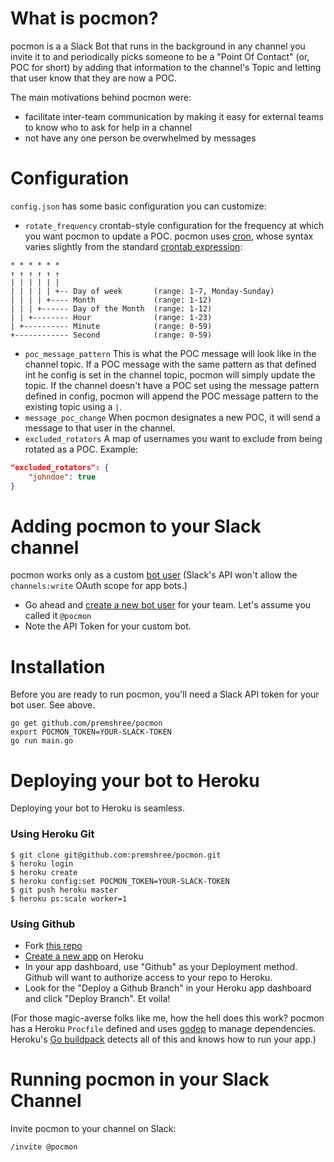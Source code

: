 # What is pocmon?

pocmon is a a Slack Bot that runs in the background in any channel you invite it to and periodically picks someone to be a "Point Of Contact" (or, POC for short) by adding that information to the channel's Topic and letting that user know that they are now a POC.

The main motivations behind pocmon were:
- facilitate inter-team communication by making it easy for external teams to know who to ask for help in a channel
- not have any one person be overwhelmed by messages

# Configuration

`config.json` has some basic configuration you can customize:
- `rotate_frequency` crontab-style configuration for the frequency at which you want pocmon to update a POC. pocmon uses [cron](https://github.com/robfig/cron), whose syntax varies slightly from the standard [crontab expression](https://en.wikipedia.org/wiki/Cron#CRON_expression):

```
* * * * * *
↑ ↑ ↑ ↑ ↑ ↑
| | | | | |
| | | | | +-- Day of week       (range: 1-7, Monday-Sunday)
| | | | +---- Month             (range: 1-12)
| | | +------ Day of the Month  (range: 1-12)
| | +-------- Hour              (range: 1-23)
| +---------- Minute            (range: 0-59)
+------------ Second            (range: 0-59)
```
- `poc_message_pattern` This is what the POC message will look like in the channel topic. If a POC message with the same pattern as that defined int he config is set in the channel topic, pocmon will simply update the topic. If the channel doesn't have a POC set using the message pattern defined in config, pocmon will append the POC message pattern to the existing topic using a `|`.
- `message_poc_change` When pocmon designates a new POC, it will send a message to that user in the channel.
- `excluded_rotators` A map of usernames you want to exclude from being rotated as a POC. Example:
```json
"excluded_rotators": {
    "johndoe": true
}
```

# Adding pocmon to your Slack channel

pocmon works only as a custom [bot user](https://api.slack.com/bot-users) (Slack's API won't allow the `channels:write` OAuth scope for app bots.)
- Go ahead and [create a new bot user](https://my.slack.com/services/new/bot) for your team. Let's assume you called it `@pocmon`
- Note the API Token for your custom bot.

# Installation

Before you are ready to run pocmon, you'll need a Slack API token for your bot user. See above.

```
go get github.com/premshree/pocmon
export POCMON_TOKEN=YOUR-SLACK-TOKEN
go run main.go
```

# Deploying your bot to Heroku

Deploying your bot to Heroku is seamless.

### Using Heroku Git
```
$ git clone git@github.com:premshree/pocmon.git
$ heroku login
$ heroku create
$ heroku config:set POCMON_TOKEN=YOUR-SLACK-TOKEN
$ git push heroku master
$ heroku ps:scale worker=1
```

### Using Github

- Fork [this repo](https://github.com/premshree/pocmon)
- [Create a new app](https://dashboard.heroku.com/new-app) on Heroku
- In your app dashboard, use "Github" as your Deployment method. Github will want to authorize access to your repo to Heroku.
- Look for the "Deploy a Github Branch" in your Heroku app dashboard and click "Deploy Branch". Et voila!

(For those magic-averse folks like me, how the hell does this work? pocmon has a Heroku `Procfile` defined and uses [godep](https://github.com/tools/godep) to manage dependencies. Heroku's [Go buildpack](https://github.com/heroku/heroku-buildpack-go) detects all of this and knows how to run your app.)

# Running pocmon in your Slack Channel

Invite pocmon to your channel on Slack:
```
/invite @pocmon
```
